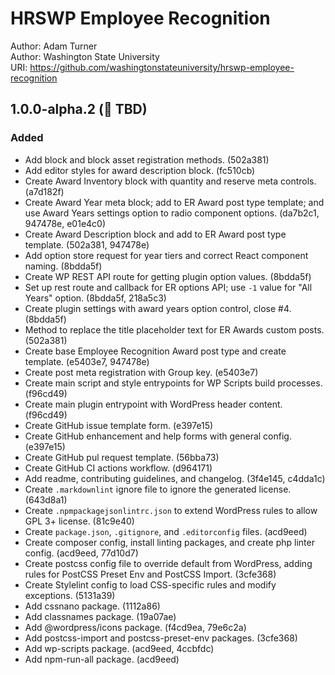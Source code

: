 # HRSWP Employee Recognition

Author: Adam Turner  
Author: Washington State University  
URI: <https://github.com/washingtonstateuniversity/hrswp-employee-recognition>

<!--
Changelog formatting (http://semver.org/):

## Major.MinorAddorDeprec.Bugfix YYYY-MM-DD

### Added (for new features.)
### Changed (for changes in existing functionality.)
### Deprecated (for soon-to-be removed features.)
### Removed (for now removed features.)
### Fixed (for any bug fixes.)
### Security (in case of vulnerabilities.)
-->

## 1.0.0-alpha.2 (:construction: TBD)

### Added

- Add block and block asset registration methods. (502a381)
- Add editor styles for award description block. (fc510cb)
- Create Award Inventory block with quantity and reserve meta controls. (a7d182f)
- Create Award Year meta block; add to ER Award post type template; and use Award Years settings option to radio component options. (da7b2c1, 947478e, e01e4c0)
- Create Award Description block and add to ER Award post type template. (502a381, 947478e)
- Add option store request for year tiers and correct React component naming. (8bdda5f)
- Create WP REST API route for getting plugin option values. (8bdda5f)
- Set up rest route and callback for ER options API; use `-1` value for "All Years" option. (8bdda5f, 218a5c3)
- Create plugin settings with award years option control, close #4. (8bdda5f)
- Method to replace the title placeholder text for ER Awards custom posts. (502a381)
- Create base Employee Recognition Award post type and create template. (e5403e7, 947478e)
- Create post meta registration with Group key. (e5403e7)
- Create main script and style entrypoints for WP Scripts build processes. (f96cd49)
- Create main plugin entrypoint with WordPress header content. (f96cd49)
- Create GitHub issue template form. (e397e15)
- Create GitHub enhancement and help forms with general config. (e397e15)
- Create GitHub pul request template. (56bba73)
- Create GitHub CI actions workflow. (d964171)
- Add readme, contributing guidelines, and changelog. (3f4e145, c4dda1c)
- Create `.markdownlint` ignore file to ignore the generated license. (643d8a1)
- Create `.npmpackagejsonlintrc.json` to extend WordPress rules to allow GPL 3+ license. (81c9e40)
- Create `package.json`, `.gitignore`, and `.editorconfig` files. (acd9eed)
- Create composer config, install linting packages, and create php linter config. (acd9eed, 77d10d7)
- Create postcss config file to override default from WordPress, adding rules for PostCSS Preset Env and PostCSS Import. (3cfe368)
- Create Stylelint config to load CSS-specific rules and modify exceptions. (5131a39)
- Add cssnano package. (1112a86)
- Add classnames package. (19a07ae)
- Add @wordpress/icons package. (f4cd9ea, 79e6c2a)
- Add postcss-import and postcss-preset-env packages. (3cfe368)
- Add wp-scripts package. (acd9eed, 4ccbfdc)
- Add npm-run-all package. (acd9eed)
